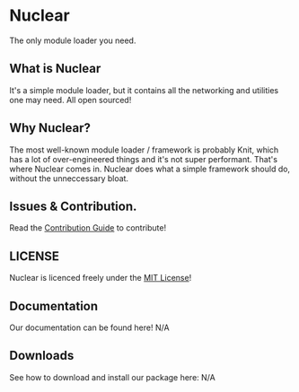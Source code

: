 # Nuclear
The only module loader you need. 

## What is Nuclear
It's a simple module loader, but it contains all the networking and utilities one may need. All open sourced!

## Why Nuclear?
The most well-known module loader / framework is probably Knit, which has a lot of over-engineered things and it's not super performant. 
That's where Nuclear comes in. Nuclear does what a simple framework should do, without the unneccessary bloat.

## Issues & Contribution.
Read the [Contribution Guide](CONTRIBUTING.md) to contribute!

## LICENSE
Nuclear is licenced freely under the [MIT License](LICENSE)!

## Documentation
Our documentation can be found here! N/A

## Downloads
See how to download and install our package here: N/A
